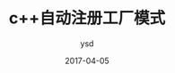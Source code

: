 ---
layout:     post
title:      "c++自动注册工厂模式"
date:       2017-04-05
author:     "ysd"
header-img: "img/post-bg-2015.jpg"
tags:
        - c++
---